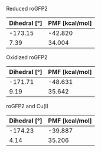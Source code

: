 Reduced roGFP2

| Dihedral [°] | PMF [kcal/mol] |
|-----------|-----------|
| -173.15 | -42.820 |
| 7.39 | 34.004 |

Oxidized roGFP2

| Dihedral [°] | PMF [kcal/mol] |
|-----------|-----------|
| -171.71 | -48.631 |
| 9.19 | 35.642 |

roGFP2 and Cu(I)

| Dihedral [°] | PMF [kcal/mol] |
|-----------|-----------|
| -174.23 | -39.887 |
| 4.14 | 35.206 |
